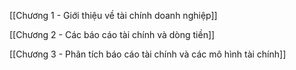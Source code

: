 [[Chương 1 - Giới thiệu về tài chính doanh nghiệp]]

[[Chương 2 - Các báo cáo tài chính và dòng tiền]]

[[Chương 3 - Phân tích báo cáo tài chính và các mô hình tài chính]]

